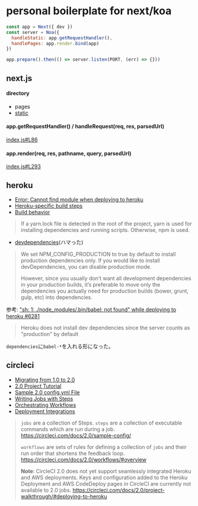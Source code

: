 # personal boilerplate for next/koa

```js
const app = Next({ dev })
const server = Noa({
  handleStatic: app.getRequestHandler(),
  handlePages: app.render.bind(app)
})

app.prepare().then(() => server.listen(PORT, (err) => {}))
```

## next.js

#### directory
- pages
- [static](https://github.com/zeit/next.js/#static-file-serving-eg-images)

#### app.getRequestHandler() / handleRequest(req, res, parsedUrl)

[index.js#L86](https://github.com/zeit/next.js/blob/53a2c5a7fc14dd7b6a32ed27080534eefd2362f8/server/index.js#L86)

#### app.render(req, res, pathname, query, parsedUrl)
[index.js#L293](https://github.com/zeit/next.js/blob/53a2c5a7fc14dd7b6a32ed27080534eefd2362f8/server/index.js#L293)

## heroku
- [Error: Cannot find module when deploying to heroku](https://github.com/zeit/next.js/issues/198#issuecomment-299738100)
- [Heroku-specific build steps](https://devcenter.heroku.com/articles/nodejs-support#heroku-specific-build-steps)
- [Build behavior](https://devcenter.heroku.com/articles/nodejs-support#build-behavior)
> If a yarn.lock file is detected in the root of the project, yarn is used for installing dependencies and running scripts. Otherwise, npm is used.
- [devdependencies](https://devcenter.heroku.com/articles/nodejs-support#devdependencies)(ハマった)
> We set NPM_CONFIG_PRODUCTION to true by default to install production dependencies only. If you would like to install devDependencies, you can disable production mode.
>
> However, since you usually don’t want all development dependencies in your production builds, it’s preferable to move only the dependencies you actually need for production builds (bower, grunt, gulp, etc) into dependencies.

参考: ["sh: 1: ./node_modules/.bin/babel: not found" while deploying to heroku #6281](https://github.com/babel/babel/issues/6281#issuecomment-330944269)
> Heroku does not install dev dependencies since the server counts as "production" by default

`dependencies`に`babel-*`を入れる形になった。

## circleci
- [Migrating from 1.0 to 2.0](https://circleci.com/docs/2.0/migrating-from-1-2/)
- [2.0 Project Tutorial](https://circleci.com/docs/2.0/project-walkthrough/)
- [Sample 2.0 config.yml File](https://circleci.com/docs/2.0/sample-config/)
- [Writing Jobs with Steps](https://circleci.com/docs/2.0/configuration-reference/)
- [Orchestrating Workflows](https://circleci.com/docs/2.0/workflows/)
- [Deployment Integrations](https://circleci.com/docs/2.0/deployment_integrations/)

> `jobs` are a collection of Steps.
> `steps` are a collection of executable commands which are run during a job.
> https://circleci.com/docs/2.0/sample-config/
>
> `workflows` are sets of rules for defining a collection of `jobs` and their run order that shortens the feedback loop.
> https://circleci.com/docs/2.0/workflows/#overview
>
> **Note**: CircleCI 2.0 does not yet support seamlessly integrated Heroku and AWS deployments. Keys and configuration added to the Heroku Deployment and AWS CodeDeploy pages in CircleCI are currently not available to 2.0 jobs.
> https://circleci.com/docs/2.0/project-walkthrough/#deploying-to-heroku
